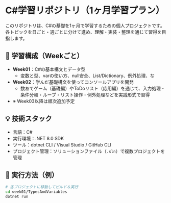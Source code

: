 # C#学習リポジトリ（1ヶ月学習プラン）

このリポジトリは、C#の基礎を1ヶ月で学習するための個人プロジェクトです。  
各トピックを日ごと・週ごとに分けて進め、理解・実装・整理を通じて習得を目指します。

## 📅 学習構成（Weekごと）

- **Week01**：C#の基本構文とデータ型
  - 変数と型、varの使い方、null安全、List/Dictionary、例外処理、な
- **Week02**：学んだ基礎構文を使ってコンソールアプリを開発
  - 数あてゲーム（基礎編）やToDoリスト（応用編）を通じて、入力処理・条件分岐・ループ・リスト操作・例外処理などを実践形式で習得
- ※ Week03以降は順次追加予定

## 💡 技術スタック

- 言語：C#
- 実行環境：.NET 8.0 SDK
- ツール：dotnet CLI / Visual Studio / GitHub CLI
- プロジェクト管理：ソリューションファイル（`.sln`）で複数プロジェクトを管理

## 🚀 実行方法（例）

```bash
# 各プロジェクトに移動してビルド＆実行
cd week01/TypesAndVariables
dotnet run
```
